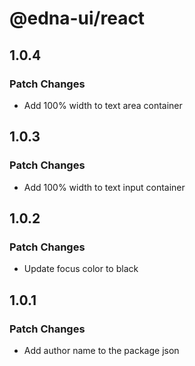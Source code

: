 # @edna-ui/react

## 1.0.4

### Patch Changes

- Add 100% width to text area container

## 1.0.3

### Patch Changes

- Add 100% width to text input container

## 1.0.2

### Patch Changes

- Update focus color to black

## 1.0.1

### Patch Changes

- Add author name to the package json
